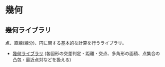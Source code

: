 # 幾何

## 幾何ライブラリ
点、直線(線分)、円に関する基本的な計算を行うライブラリ。

- [幾何ライブラリ](https://github.com/tokusakurai/Library/blob/main/Geometry/Geometry.cpp) (各図形の交差判定・距離・交点、多角形の面積、点集合の凸包・最近点対などを扱える)
